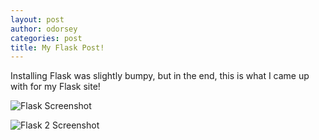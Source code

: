 ```yaml
---
layout: post
author: odorsey
categories: post
title: My Flask Post!
---
```

Installing Flask was slightly bumpy, but in the end, this is what I came up with for my Flask site! 

![Flask Screenshot](http://img841.imageshack.us/img841/5185/e2wu.jpg)

![Flask 2 Screenshot](http://img24.imageshack.us/img24/5292/cfqk.jpg)
